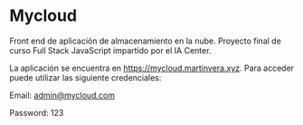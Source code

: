 # Mycloud
Front end de aplicación de almacenamiento en la nube. Proyecto final de curso Full Stack JavaScript impartido por el IA Center.

La aplicación se encuentra en https://mycloud.martinvera.xyz. Para acceder puede utilizar las siguiente credenciales:

  Email: admin@mycloud.com
  
  Password: 123
  
  
